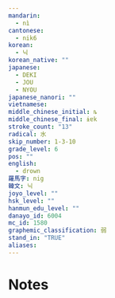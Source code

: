 ```yaml
---
mandarin:
  - nì
cantonese:
  - nik6
korean:
  - 닉
korean_native: ""
japanese:
  - DEKI
  - JOU
  - NYOU
japanese_nanori: ""
vietnamese:
middle_chinese_initial: ȵ
middle_chinese_final: ɨɐk
stroke_count: "13"
radical: 水
skip_number: 1-3-10
grade_level: 6
pos: ""
english:
  - drown
羅馬字: nig
韓文: 닉
joyo_level: ""
hsk_level: ""
hanmun_edu_level: ""
danayo_id: 6004
mc_id: 1580
graphemic_classification: 弱
stand_in: "TRUE"
aliases:
---
```


# Notes
